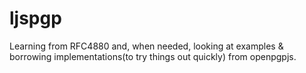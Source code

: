 # ljspgp

Learning from RFC4880 and, when needed, looking at examples & borrowing
implementations(to try things out quickly) from openpgpjs.
